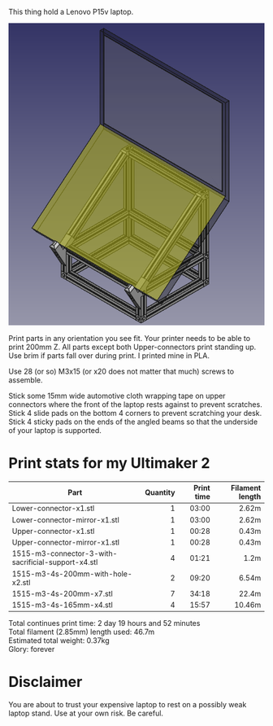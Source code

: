 This thing hold a Lenovo P15v laptop.

![](Lenovo%20P15v%20laptop%20stand.png)

Print parts in any orientation you see fit. Your printer needs to be able to print 200mm Z. All parts except both Upper-connectors print standing up. Use brim if parts fall over during print. I printed mine in PLA.

Use 28 (or so) M3x15 (or x20 does not matter that much) screws to assemble.

Stick some 15mm wide automotive cloth wrapping tape on upper connectors where the front of the laptop rests against to prevent scratches.\
Stick 4 slide pads on the bottom 4 corners to prevent scratching your desk.\
Stick 4 sticky pads on the ends of the angled beams so that the underside of your laptop is supported.

# Print stats for my Ultimaker 2

| Part                                                  | Quantity  | Print time    | Filament length   |
| --                                                    | --:       | --:           | --:               |
| Lower-connector-x1.stl                                | 1         | 03:00         | 2.62m
| Lower-connector-mirror-x1.stl                         | 1         | 03:00         | 2.62m
| Upper-connector-x1.stl                                | 1         | 00:28         | 0.43m
| Upper-connector-mirror-x1.stl                         | 1         | 00:28         | 0.43m
| 1515-m3-connector-3-with-sacrificial-support-x4.stl   | 4         | 01:21         | 1.2m
| 1515-m3-4s-200mm-with-hole-x2.stl                     | 2         | 09:20         | 6.54m
| 1515-m3-4s-200mm-x7.stl                               | 7         | 34:18         | 22.4m
| 1515-m3-4s-165mm-x4.stl                               | 4         | 15:57         | 10.46m

Total continues print time: 2 day 19 hours and 52 minutes\
Total filament (2.85mm) length used: 46.7m\
Estimated total weight: 0.37kg\
Glory: forever

# Disclaimer

You are about to trust your expensive laptop to rest on a possibly weak laptop stand. Use at your own risk. Be careful.

